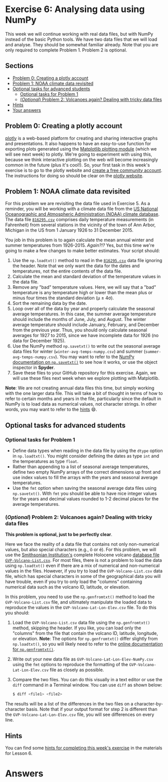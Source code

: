 # Exercise 6: Analysing data using NumPy
This week we will continue working with real data files, but with NumPy instead of the basic Python tools.
We have two data files that we will load and analyse.
They should be somewhat familiar already.
Note that you are only required to complete Problem 1.
Problem 2 is optional.

## Sections
- [Problem 0: Creating a plotly account](#problem-0-creating-a-plotly-account)
- [Problem 1: NOAA climate data revisited](#problem-1-noaa-climate-data-revisited)
- [Optional tasks for advanced students](#optional-tasks-for-advanced-students)
  - [Optional tasks for Problem 1](#optional-tasks-for-problem-1)
  - [(*Optional*) Problem 2: Volcanoes again? Dealing with tricky data files](#optional-problem-2-volcanoes-again-dealing-with-tricky-data-files)
- [Hints](#hints)
- [Your answers](#answers)

## Problem 0: Creating a plotly account
[plotly](https://plot.ly/) is a web-based platform for creating and sharing interactive graphs and presentations.
It also happens to have an easy-to-use function for exporting plots generated using the [Matplotlib plotting module](http://matplotlib.org/) (which we will see next week) to plotly.
We're going to experiment with using this, because we think interactive plotting on the web will become increasingly common in the future (plus it's cool!).
So, your first task in this week's exercise is to go to the plotly website and [create a free community account](https://plot.ly/accounts/login/?action=signup).
The instructions for doing so should be clear on the [plotly website](https://plot.ly/).

## Problem 1: NOAA climate data revisited
For this problem we are revisiting the data file used in Exercise 5.
As a reminder, you will be working with a climate data file from the [US National Oceanographic and Atmospheric Administration (NOAA) climate database](https://www.ncdc.noaa.gov/cdo-web/).
The data file [`816295.csv`](Data/816295.csv) comprises daily temperature measurements (in Fahrenheit) from several stations in the vicinity of the town of Ann Arbor, Michigan in the US from 1 January 1926 to 31 December 2015.

You job in this problem is to again calculate the mean annual winter and summer temperatures from 1926-2015.
*Again?!?*
Yes, but this time we're going to make a few changes to make better estimates.
Your script should:

1. Use the `np.loadtxt()` method to read in the [`816295.csv`](Data/816295.csv) data file ignoring the header.
Note that we only want the data for the dates and temperatures, not the entire contents of the data file.
2. Calculate the mean and standard deviation of the temperature values in the data file.
3. Remove any "bad" temperature values. Here, we will say that a "bad" temperature is any temperature high or lower than the mean plus or minus four times the standard deviation (μ ± 4σ).
4. Sort the remaining data by the date.
5. Loop over all of the data by year and properly calculate the seasonal average temperatures.
In this case, the summer average temperature should include the months of June, July, and August.
The winter average temperature should include January, February, and December from the previous year.
Thus, you should only calculate seasonal averages for 1927 to 2015, since we have incomplete data for 1926 (no data for December 1925).
6. Use the NumPy method `np.savetxt()` to write out the seasonal average data files for winter (`winter-avg-temps-numpy.csv`) and summer (`summer-avg-temps-numpy.csv`).
You may want to refer to the [NumPy documentation on `np.savetxt()`](http://docs.scipy.org/doc/numpy/reference/generated/numpy.savetxt.html) to see how it works, or use the object inspector in **Spyder**.
7. Save these files to your GitHub repository for this exercise.
Again, we will use these files next week when we explore plotting with Matplotlib.

**Note**: We are not creating annual data files this time, but simply working with the one larger data file.
This will take a bit of thought in terms of how to refer to certain months and years in the file, particularly since the default in NumPy is to load data as numerical values, not character strings.
In other words, you may want to refer to the [hints](https://github.com/Python-for-geo-people/Lesson-6-Intro-to-NumPy/blob/master/Lesson/hints.md) :smile:.

## Optional tasks for advanced students
### Optional tasks for Problem 1

- Define data types when reading in the data file by using the `dtype` option in `np.loadtxt()`.
You might consider defining the dates as type `int` and the temperatures as type `float`.
- Rather than appending to a list of seasonal average temperatures, define two empty NumPy arrays of the correct dimensions up front and use index values to fill the arrays with the years and seasonal average temperatures.
- Use the `fmt` option when saving the seasonal average data files using `np.savetxt()`.
With `fmt` you should be able to have nice integer values for the years and decimal values rounded to 1-2 decimal places for the average temperatures.

### (*Optional*) Problem 2: Volcanoes again? Dealing with tricky data files
**This problem is optional, just to be perfectly clear**.

Here we face the reality of a data file that contains not only non-numerical values, but also special characters (e.g., ö or é).
For this problem, we will use the [Smithsonian Institution's](http://volcano.si.edu/) complete Holocene volcano [database file `GVP-Volcano-List.csv`](Data/GVP-Volcano-List.csv).
For most files, there is not a problem to load the data using `np.loadtxt()` even if there are a mix of numerical and non-numerical values in the files.
However, if you try to load the `GVP-Volcano-List.csv` data file, which has special characters in some of the geographical data you will have trouble, even if you try to only load the "columns" containing numerical data such as the volcano ID, latitude, or elevation.

In this problem, you need to use the `np.genfromtxt()` method to load the `GVP-Volcano-List.csv` file, and ultimately manipulate the loaded data to reproduce the values in the `GVP-Volcano-Lat-Lon-Elev.csv` file.
To do this you should:

1. Load the `GVP-Volcano-List.csv` data file using the `np.genfromtxt()` method, skipping the header.
If you like, you can load only the "columns" from the file that contain the volcano ID, latitude, longitude, or elevation.
**Note**: The options for `np.genfromtxt()` differ slightly from `np.loadtxt()`, so you will likely need to refer to the [online documentation for `np.genfromtxt()`](http://docs.scipy.org/doc/numpy/reference/generated/numpy.genfromtxt.html).
2. Write out your new data file as `GVP-Volcano-Lat-Lon-Elev-NumPy.csv` using the `fmt` options to reproduce the formatting of the `GVP-Volcano-Lat-Lon-Elev.csv` file as closely as possible.
3. Compare the two files.
You can do this visually in a text editor or use the `diff` command in a Terminal window.
You can use `diff` as shown below:

    ```bash
    $ diff <file1> <file2>
    ```
The results will be a list of the differences in the two files on a character-by-character basis.
Note that if your output format for step 2 is different than the `GVP-Volcano-Lat-Lon-Elev.csv` file, you will see differences on every line.

## Hints
You can find some [hints for completing this week's exercise](https://github.com/Python-for-geo-people/Lesson-6-Intro-to-NumPy/blob/master/Lesson/hints.md) in the materials for Lesson 6.

# Answers
